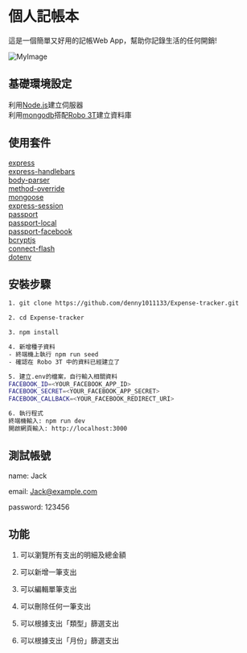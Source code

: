 # 個人記帳本
這是一個簡單又好用的記帳Web App，幫助你記錄生活的任何開銷!

![MyImage](https://example.com/my-image.png)

## 基礎環境設定
利用[Node.js](https://nodejs.org/en/)建立伺服器  
利用[mongodb](https://www.mongodb.com/)搭配[Robo 3T](https://robomongo.org/)建立資料庫

## 使用套件 
[express](https://expressjs.com/)   
[express-handlebars](https://www.npmjs.com/package/express-handlebars)   
[body-parser](https://www.npmjs.com/package/body-parser)   
[method-override](https://www.npmjs.com/package/method-override)   
[mongoose](https://mongoosejs.com/)   
[express-session](https://www.npmjs.com/package/express-session)   
[passport](http://www.passportjs.org/)   
[passport-local](http://www.passportjs.org/packages/passport-local/)   
[passport-facebook](http://www.passportjs.org/packages/passport-facebook/)   
[bcryptjs](https://www.npmjs.com/package/bcryptjs)   
[connect-flash](https://www.npmjs.com/package/connect-flash)   
[dotenv](https://www.npmjs.com/package/dotenv)
## 安裝步驟
```bash
1. git clone https://github.com/denny1011133/Expense-tracker.git
```
```bash
2. cd Expense-tracker
```
```bash
3. npm install
```
```bash
4. 新增種子資料
- 終端機上執行 npm run seed
- 確認在 Robo 3T 中的資料已經建立了
```
```bash
5. 建立.env的檔案，自行輸入相關資料
FACEBOOK_ID=<YOUR_FACEBOOK_APP_ID>
FACEBOOK_SECRET=<YOUR_FACEBOOK_APP_SECRET>
FACEBOOK_CALLBACK=<YOUR_FACEBOOK_REDIRECT_URI>
```
```bash
6. 執行程式
終端機輸入: npm run dev
開啟網頁輸入: http://localhost:3000
```
## 測試帳號
  name: Jack
  
  email: Jack@example.com
  
  password: 123456

## 功能
1. 可以瀏覽所有支出的明細及總金額

2. 可以新增一筆支出

3. 可以編輯單筆支出

4. 可以刪除任何一筆支出

5. 可以根據支出「類型」篩選支出

6. 可以根據支出「月份」篩選支出









